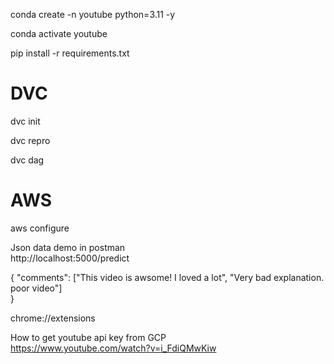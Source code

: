 conda create -n youtube python=3.11 -y

conda activate youtube

pip install -r requirements.txt

# DVC <br>
dvc init

dvc repro

dvc dag <br>


# AWS <br>

aws configure <br>

Json data demo in postman <br>
http://localhost:5000/predict <br>

{
    "comments": ["This video is awsome! I loved a lot", "Very bad explanation. poor video"] <br>
}


chrome://extensions <br>

How to get youtube api key from GCP <br>
https://www.youtube.com/watch?v=i_FdiQMwKiw <br>
